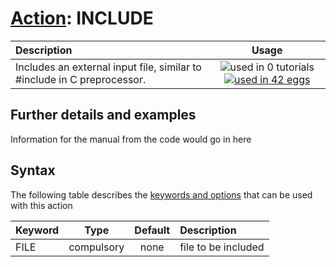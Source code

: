 # [Action](actions.md): INCLUDE

| Description    | Usage |
|:--------|:--------:|
| Includes an external input file, similar to #include in C preprocessor. | ![used in 0 tutorials](https://img.shields.io/badge/tutorials-0-red.svg)[![used in 42 eggs](https://img.shields.io/badge/nest-42-green.svg)](https://www.plumed-nest.org/browse.html?search=INCLUDE) | 

## Further details and examples 
Information for the manual from the code would go in here 
## Syntax 
The following table describes the [keywords and options](parsing.md) that can be used with this action 

| Keyword | Type | Default | Description |
|:-------|:----:|:-------:|:-----------|
| FILE | compulsory | none | file to be included |
